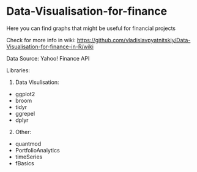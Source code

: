 # Data-Visualisation-for-finance
Here you can find graphs that might be useful for financial projects

Check for more info in wiki:
https://github.com/vladislavpyatnitskiy/Data-Visualisation-for-finance-in-R/wiki

Data Source:
Yahoo! Finance API

Libraries:

1. Data Visulisation:
* ggplot2
* broom
* tidyr
* ggrepel
* dplyr

2. Other:
* quantmod
* PortfolioAnalytics
* timeSeries
* fBasics
